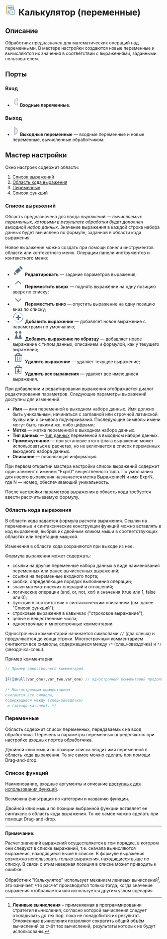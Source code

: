 # ![Калькулятор-переменные](../../images/icons/components/calc-variables_default.svg) Калькулятор (переменные)

## Описание

Обработчик предназначен для математических операций над переменными. В мастере настройки создаются новые переменные и вычисляются их значения в соответствии с выражениями, заданными пользователем.

## Порты

### Вход

* ![Входные переменные](../../images/icons/ports/optional_input_variable_inactive.svg) **Входные переменные**.

### Выход

* ![Выходные переменные](../../images/icons/ports/output_variable_inactive.svg) **Выходные переменные** — входные переменные и новые переменные, вычисленные обработчиком.

## Мастер настройки

Окно настроек содержит области:

 1. [Список выражений](#spisok-vyrazheniy)
 2. [Область кода выражения](#oblast-koda-vyrazheniya)
 3. [Переменные](#peremennye)
 4. [Список функций](#spisok-funktsiy)

### Список выражений

Область предназначена для ввода *выражений — вычисляемых переменных, которыми в результате обработки будет дополнен выходной набор данных*. Значение выражения в каждой строке набора данных будет вычислено по формуле, заданной в области кода выражения.

Новое выражение можно создать при помощи панели инструментов области или контекстного меню. Операции панели инструментов и контекстного меню:

* ![Редактировать](../../images/icons/toolbar-controls/edit_default.svg) **Редактировать** — задание параметров выражения;
* ![Переместить вверх](../../images/icons/toolbar-controls/up_default.svg) **Переместить вверх** — поднять выражение на одну позицию вверх по списку;
* ![Переместить вниз](../../images/icons/toolbar-controls/down_default.svg) **Переместить вниз** — опустить выражение на одну позицию вниз по списку;
* ![Добавить выражение](../../images/icons/toolbar-controls/plus_default.svg) **Добавить выражение** — добавляет новое выражение с параметрами по умолчанию;
* ![Добавить выражение по образцу](../../images/icons/toolbar-controls/clone_default.svg) **Добавить выражение по образцу** — добавляет новое выражение с типом данных, описанием и формулой, как у текущего выражения;
* ![Удалить выражение](../../images/icons/toolbar-controls/delete_default.svg) **Удалить выражение** — удаляет текущее выражение;
* ![Удалить все выражения](../../images/icons/toolbar-controls/delete-all_default.svg) **Удалить все выражения** — удаляет все имеющиеся выражения.

При добавлении и редактировании выражения отображается диалог редактирования параметров. Следующие параметры выражений доступны для изменений:

* **Имя** — имя переменной в выходном наборе данных. Имя должно быть уникальным, начинаться с заглавной или строчной латинской буквы или с символа подчеркивания. Последующие символы имени могут быть такими же, либо цифрами;
* **Метка** — метка переменной в выходном наборе данных.
* **Тип данных** — [тип данных](../../data/datatype.md) переменной в выходном наборе данных.
* **Промежуточное** — при установке этого флага выражение может использоваться в расчетах, но не включается в список переменных выходного набора данных.
* **Описание** — поясняющая информация.

При первом открытии мастера настройки список выражений содержит один элемент с именем "Expr0" вещественного типа. По умолчанию для нового выражения назначается метка ВыражениеN и имя ExprN, где N — номер, обеспечивающий уникальность.

После настройки параметров выражения в область кода требуется ввести рассчитываемую формулу.

### Область кода выражения

В области кода задается формула расчета выражения. Ссылки на переменные и синтаксические конструкции функций можно вставлять в код выражения, выбрав их двойным кликом мыши в соответствующих областях или перетащив мышкой.

Изменения в области кода сохраняются при выходе из нее.

Формула выражения может содержать:

* ссылки на другие переменные набора данных в виде наименования переменных или ранее вычисленных выражений;
* ссылки на переменные входного порта;
* скобки, определяющие порядок выполнения операций;
* знаки математических операций и отношений;
* логические операции (and, or, not, xor) и значения (true или 1, false или 0);
* функции в соответствии с синтаксическим описанием (см. далее "[Список функций](#spisok-funktsiy)");
* строковые выражения в кавычках ("строковое выражение");
* целые и вещественные числа;
* однострочные и многострочные комментарии.

Однострочный комментарий начинается символами `//` (два слеша) и продолжается до конца строки. Многострочным комментарием считаются все символы, содержащиеся между `/*` (слеш-звездочка) и `*/` (звездочка-слеш).

Пример комментария:

```java
// Пример однострочного комментария.

IF(IsNull(var_one),var_two,var_one) // однострочный комментарий продолжается до конца строки

/* Многострочным комментарием
считаются все символы,
содержащиеся между (слеш-звездочка)
 и (звездочка-слеш). */
```

### Переменные

Область содержит список переменных, передаваемых на вход обработчика. Перечень и параметры переменных определяются при настройке входных портов обработчика.

Двойной клик мыши по позиции списка вводит имя переменной в область кода выражения. То же самое можно сделать при помощи Drag-and-drop.

### Список функций

Наименование, входные аргументы и описание [доступных для использования функций](../func/calc-func/README.md).

Возможна фильтрация по категории и названию функции.

Двойной клик мыши по позиции выбранной функции вставляет ее синтаксис в область кода выражения. То же самое можно сделать при помощи Drag-and-drop.

---

**Примечание:**

Расчет значений выражений осуществляется в том порядке, в котором они следуют в списке выражений, т.е. сначала вычисляются выражения, находящиеся выше в списке. В формуле выражения возможно использовать только выражения, находящиеся выше по списку. В связи с этим неверная позиция в списке может приводить к ошибке.

Обработчик "Калькулятор" использует механизм ленивых вычислений[^1], это означает, что расчет производится только тогда, когда значение выражения отображается или используется другим узлом сценария.

[^1]: **Ленивые вычисления** – применяемая в программировании стратегия вычисления, согласно которой вычисления следует откладывать до тех пор, пока не понадобится их результат. Отложенные вычисления позволяют сократить общий объём вычислений за счёт тех вычислений, результаты которых не будут использованы.
